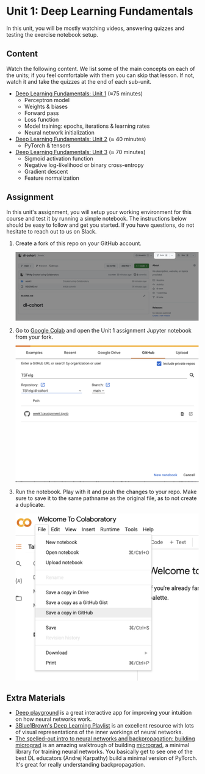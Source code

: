 # Unit 1: Deep Learning Fundamentals

In this unit, you will be mostly watching videos, answering quizzes and testing the exercise notebook setup.

## Content

Watch the following content. We list some of the main concepts on each of the units; if you feel comfortable with them you can skip that lesson. If not, watch it and take the quizzes at the end of each sub-unit.

- [Deep Learning Fundamentals: Unit 1](https://lightning.ai/courses/deep-learning-fundamentals/unit-1/) (≈75 minutes)
  - Perceptron model
  - Weights & biases
  - Forward pass
  - Loss function
  - Model training: epochs, iterations & learning rates
  - Neural network initialization
- [Deep Learning Fundamentals: Unit 2](https://lightning.ai/courses/deep-learning-fundamentals/unit-2/) (≈ 40 minutes)
  - PyTorch & tensors
- [Deep Learning Fundamentals: Unit 3](https://lightning.ai/courses/deep-learning-fundamentals/unit-3/) (≈ 70 minutes)
  - Sigmoid activation function
  - Negative log-likelihood or binary cross-entropy
  - Gradient descent
  - Feature normalization

## Assignment

In this unit's assignment, you will setup your working environment for this course and test it by running a simple notebook. The instructions below should be easy to follow and get you started. If you have questions, do not hesitate to reach out to us on Slack.

1. Create a fork of this repo on your GitHub account.

   <img src="media/image1.png" width="500">

2. Go to [Google Colab](https://colab.research.google.com/notebook) and open the Unit 1 assignment Jupyter notebook from your fork.

   <img src="media/image2.png" width="500">

3. Run the notebook. Play with it and push the changes to your repo. Make sure to save it to the same pathname as the original file, as to not create a duplicate.

   <img src="media/image3.png" width="500">

## Extra Materials

- [Deep playground](https://playground.tensorflow.org/) is a great interactive app for improving your intuition on how neural networks work.
- [3Blue1Brown's Deep Learning Playlist](https://www.youtube.com/watch?v=aircAruvnKk&list=PLZHQObOWTQDNU6R1_67000Dx_ZCJB-3pi&pp=iAQB) is an excellent resource with lots of visual representations of the inner workings of neural networks.
- [The spelled-out intro to neural networks and backpropagation: building micrograd](https://www.youtube.com/watch?v=VMj-3S1tku0&ab_channel=AndrejKarpathy) is an amazing walktrough of building [micrograd](https://github.com/karpathy/micrograd), a minimal library for training neural networks. You basically get to see one of the best DL educators (Andrej Karpathy) build a minimal version of PyTorch. It's great for really understanding backpropagation.
